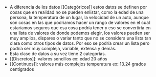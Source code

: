 - A diferencia de los datos [[Categóricos]] estos datos se definen por cosas que en realidad no se pueden enlistar, como la edad de una persona, la temperatura de un lugar, la velocidad de un auto, aunque son cosas en las que podríamos hacer un rango de valores en el cual estaríamos seguros que esa cosa podría tener y eso se convertiría en una lista de valores de donde podemos elegir, los valores pueden ser muy amplios, dispares o variar tanto que no se considera una lista tan clara como otros tipos de datos.
  Por eso se podría crear un lista pero podría ser muy compleja, variable, extensa y demás.
- Esta clase de datos a su vez tiene 2 categorías.
- [[Discretos]]: valores sencillos ex: edad 20 años
- [[Continuos]]: valores más complejos temperatura ex: 13.24 grados centígrados